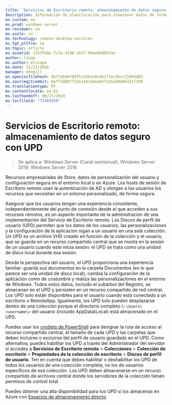```yaml
---
title: 'Servicios de Escritorio remoto: almacenamiento de datos seguro'
description: Información de planificación para almacenar datos de forma segura mediante el uso de discos de perfil de usuario (UPD) en RDS.
ms.custom: na
ms.prod: windows-server
ms.reviewer: na
ms.suite: na
ms.technology: remote-desktop-services
ms.tgt_pltfrm: na
ms.topic: article
ms.assetid: 37b7f68e-7c3a-4190-a52f-99ae96885fae
author: lizap
ms.author: elizapo
ms.date: 11/21/2016
manager: dongill
ms.openlocfilehash: 8b7fa596f88f5cb361e0c681ffec3bcc72403d03
ms.sourcegitcommit: 6aff3d88ff22ea141a6ea6572a5ad8dd6321f199
ms.translationtype: HT
ms.contentlocale: es-ES
ms.lasthandoff: 09/27/2019
ms.locfileid: "71403928"
---
```

# <a name="remote-desktop-services---secure-data-storage-with-upds"></a>Servicios de Escritorio remoto: almacenamiento de datos seguro con UPD

>Se aplica a: Windows Server (Canal semianual), Windows Server 2019, Windows Server 2016

Recursos empresariales de Store, datos de personalización del usuario y configuración segura en el entorno local o en Azure. Los hosts de sesión de Escritorio remoto usan la autenticación de AD y otorgan a los usuarios los recursos que necesitan en un entorno personalizado, de forma segura. 

Asegurar que los usuarios tengan una experiencia consistente, independientemente del punto de conexión desde el que acceden a sus recursos remotos, es un aspecto importante de la administración de una implementación del Servicio de Escritorio remoto. Los Discos de perfil de usuario (UPD) permiten que los datos de los usuarios, las personalizaciones y la configuración de la aplicación sigan a un usuario en una sola colección. Un UPD es un archivo VHD creado en función de la colección y el usuario, que se guarda en un recurso compartido central que se monta en la sesión de un usuario cuando este inicia sesión: el UPD se trata como una unidad de disco local durante esa sesión. 

Desde la perspectiva del usuario, el UPD proporciona una experiencia familiar: guarda sus documentos en la carpeta Documentos (en lo que parece ser una unidad de disco local), cambia la configuración de la aplicación como de costumbre y realiza las personalizaciones en el entorno de Windows. Todos estos datos, incluido el subárbol del Registro, se almacenan en el UPD y persisten en un recurso compartido de red central. Los UPD solo están disponibles para el usuario cuando está conectado a un escritorio o RemoteApp. Igualmente, los UPD solo pueden desplazarse dentro de una colección porque el directorio completo `C:\Users\<username\>` del usuario (incluido AppData\Local) está almacenado en el UPD.

Puedes usar los [cmdlets de PowerShell](https://technet.microsoft.com/library/jj215443.aspx) para designar la ruta de acceso al recurso compartido central, el tamaño de cada UPD y las carpetas que deben incluirse o excluirse del perfil de usuario guardado en el UPD. Como alternativa, puedes habilitar los UPD a través del Administrador del servidor si accedes a **Servicios de Escritorio remoto** > **Colecciones** > **Colección de escritorio** > **Propiedades de la colección de escritorio** > **Discos de perfil de usuario**. Ten en cuenta que debes habilitar o deshabilitar los UPD de todos los usuarios de una colección completa, no los de usuarios específicos de esa colección. Los UPD deben almacenarse en un recurso compartido de archivos central donde los servidores de la colección tienen permisos de control total. 

Puedes obtener una alta disponibilidad para tus UPD si los almacenas en Azure con [Espacios de almacenamiento directo](rds-storage-spaces-direct-deployment.md). 